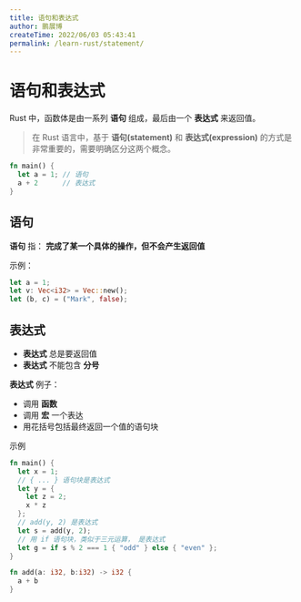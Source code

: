 ```yaml
---
title: 语句和表达式
author: 鹏展博
createTime: 2022/06/03 05:43:41
permalink: /learn-rust/statement/
---
```


# 语句和表达式

Rust 中，函数体是由一系列 **语句** 组成，最后由一个 **表达式** 来返回值。

> 在 Rust 语言中，基于 **语句(statement)** 和 **表达式(expression)**  的方式是非常重要的，需要明确区分这两个概念。
> 

```rust
fn main() {
  let a = 1; // 语句
  a + 2      // 表达式
}
```

## 语句

**语句** 指： **完成了某一个具体的操作，但不会产生返回值**

示例：

```rust
let a = 1;
let v: Vec<i32> = Vec::new();
let (b, c) = ("Mark", false);
```

## 表达式

- **表达式** 总是要返回值
- **表达式** 不能包含 **分号**

**表达式** 例子：

- 调用 **函数**
- 调用 **宏** 一个表达
- 用花括号包括最终返回一个值的语句块

示例

```rust
fn main() {
  let x = 1;
  // { ... } 语句块是表达式
  let y = {
    let z = 2;
    x * z
  };
  // add(y, 2) 是表达式
  let s = add(y, 2);
  // 用 if 语句块，类似于三元运算， 是表达式
  let g = if s % 2 === 1 { "odd" } else { "even" };
}

fn add(a: i32, b:i32) -> i32 {
  a + b
}
```
